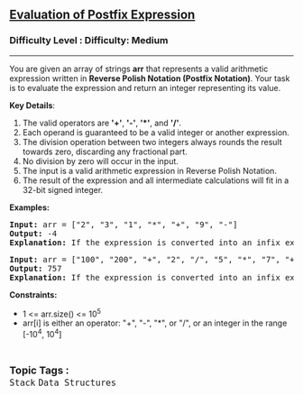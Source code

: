 <h2><a href="https://www.geeksforgeeks.org/problems/evaluation-of-postfix-expression1735/1">Evaluation of Postfix Expression</a></h2><h3>Difficulty Level : Difficulty: Medium</h3><hr><div class="problems_problem_content__Xm_eO"><p>You are given an array of strings <strong>arr</strong> that represents a valid arithmetic expression written in <strong>Reverse Polish Notation (Postfix Notation)</strong>. Your task is to evaluate the expression and return an integer representing its value.</p>
<p><strong>Key Details</strong>:</p>
<ol>
<li>The valid operators are <strong>'+'</strong>, <strong>'-'</strong>, <strong>'*'</strong>, and <strong>'/'</strong>.</li>
<li>Each operand is guaranteed to be a valid integer or another expression.</li>
<li>The division operation between two integers always rounds the result towards zero, discarding any fractional part.</li>
<li>No division by zero will occur in the input.</li>
<li>The input is a valid arithmetic expression in Reverse Polish Notation.</li>
<li>The result of the expression and all intermediate calculations will fit in a 32-bit signed integer.</li>
</ol>
<p><strong>Examples:</strong></p>
<pre style="position: relative;"><strong>Input: </strong>arr = ["2", "3", "1", "*", "+", "9", "-"]<br><strong>Output:</strong> -4<br><strong>Explanation:</strong> If the expression is converted into an infix expression, it will be 2 + (3 * 1) – 9 = 5 – 9 = -4.<div class="open_grepper_editor" title="Edit &amp; Save To Grepper"></div></pre>
<pre style="position: relative;"><strong>Input:</strong> arr = ["100", "200", "+", "2", "/", "5", "*", "7", "+"]<br><strong>Output:</strong> 757<br><strong>Explanation:</strong> If the expression is converted into an infix expression, it will be ((100 + 200) / 2) * 5 + 7  = 150 * 5 + 7 = 757.<div class="open_grepper_editor" title="Edit &amp; Save To Grepper"></div></pre>
<p><strong>Constraints:</strong></p>
<ul>
<li>1 &lt;= arr.size() &lt;= 10<sup>5</sup></li>
<li>arr[i] is either an operator: "+", "-", "*", or "/", or an integer in the range [-10<sup>4</sup>, 10<sup>4</sup>]</li>
</ul></div><br><p><span style=font-size:18px><strong>Topic Tags : </strong><br><code>Stack</code>&nbsp;<code>Data Structures</code>&nbsp;